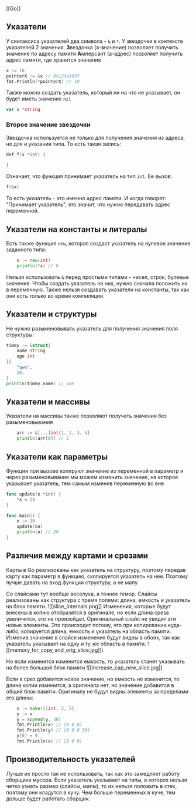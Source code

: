 [[Go]]
## Указатели
У синтаксиса указателей два символа - `&` и `*`. У звездочки в контексте указателей 2 значения. 
**З**вездочка (**з**-**з**начение) позволяет получить **з**начение по адресу памяти
**А**мперсант (а-адрес) позволяет получить адрес памяти, где хранится значение

```go
x := 10
pointerX := &x // 0x123a583f
fmt.Println(*pointerX) // 10
```

Также можно создать указатель, который ни на что не указывает, он будет иметь значение `nil`
```go
var s *string
```
### Второе значение звездочки
Звездочка используется не только для получения значения из адреса, но для и указания типа.
То есть такая запись:
```go
def f(x *int) {

}
```
Означает, что функция принимает указатель на тип `int`. Ее вызов:
```go
f(&x)
```
То есть указатель - это именно адрес памяти. И когда говорят: "Принимает указатель", это значит, что нужно передавать адрес переменной.

## Указатели на константы и литералы
Есть также функция `new`, которая создаст указатель на нулевое значение заданного типа:
```go
    x := new(int)
    println(*x) // 0
```
Нельзя использовать `&` перед простыми типами - чисел, строк, булевые значения. Чтобы создать указатель на них, нужно сначала положить их в переменную. 
Также нельзя создавать указатели на константы, так как они есть только во время компиляции.
## Указатели и структуры
Не нужно разыменовывать указатель для получения значения поля структуры:
```go
timmy := &struct{
	name string
	age int
}{
	"qwe",
	10,
}
println(timmy.name) // qwe
```
## Указатели и массивы
Указатели на массивы также позволяют получать значения без разыменовывания
```go
    arr := &[...]int{1, 2, 3, 4}
    println(arr[0]) // 1
```
## Указатели как параметры
Функции при вызове копируют значение из переменной в параметр и через разыменовывание мы можем изменить значение, на которое указывает указатель, тем самым изменив переменную во вне
```go
func update(x *int) {
    *x = 20
}

func main() {
    n := 10
    update(&n)
    println(n) // 20
}
```

## Различия между картами и срезами
Карты в Go реализованы как указатель на структуру, поэтому передав карту как параметр в функцию, скопируется указатель на нее. Поэтому лучше давать на вход функции структуру, а не мапу

Со слайсами тут вообще веселуха, а точнее гемор. Слайсы реализованы как структура с тремя полями: длина, емкость и указатель на блок памяти.
![[slice_internals.png]]
Изменения, которые будут внесены в копию отобразятся в оригинале, но если длина среза увеличится, это не произойдет. Оригинальный слайс не увидит эти новые элементы. Это происходит потому, что при копировании куда-либо, копируется длина, емкость и указатель на область памяти. Изменив значение в слайсе изменения будут видны в обоих, так как указатель указывает на одну и ту же область в памяти.
![[memory_for_copy_and_orig_slice.jpg]]\

Но если изменится изменится емкость, то указатель станет указывать на более большой блок памяти
![[increase_cap_new_slice.jpg]]

Если в срез добавится новое значение, но емкость не изменится, то длина копии изменится, а оригинала нет, но значение добавится в общий блок памяти. Оригиналу не будут видны элементы за пределами его длины:
```go
    x := make([]int, 3, 5}
    y := x
    y = append(y, 30)
    fmt.Println(x) // [0 0 0]
    fmt.Println(y) // [0 0 0 30]
    y[0] = 9
    fmt.Println(x) // [9 0 0]
```

## Производительность указателей
Лучше их просто так не использовать, так как это замедляет работу сборщика мусора. Если указатель указывает на типы, в которох нельзя четко узнать размер (слайсы, мапы), то их нельзя положить в стек, поэтому они кладутся в кучу. Чем больше переменных в куче, тем дольше будет работать сборщик.